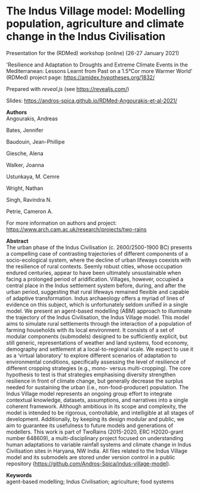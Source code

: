# The Indus Village model: Modelling population, agriculture and climate change in the Indus Civilisation
Presentation for the  (RDMed) workshop (online) (26-27 January 2021)

'Resilience and Adaptation to Droughts and Extreme Climate Events in the Mediterranean: Lessons Learnt from Past on a 1.5°Cor more Warmer World' (RDMed) project page: https://amidex.hypotheses.org/1832/

Prepared with *reveal.js* (see https://revealjs.com/)

Slides: https://andros-spica.github.io/RDMed-Angourakis-et-al-2021/

**Authors**  
Angourakis, Andreas

Bates, Jennifer

Baudouin, Jean-Phillipe

Giesche, Alena

Walker, Joanna

Ustunkaya, M. Cemre 

Wright, Nathan

Singh, Ravindra N. 

Petrie, Cameron A.

For more information on authors and project: https://www.arch.cam.ac.uk/research/projects/two-rains

**Abstract**  
The urban phase of the Indus Civilisation (c. 2600/2500-1900 BC) presents a compelling case of contrasting trajectories of different components of a socio-ecological system, where the decline of urban lifeways coexists with the resilience of rural contexts. Seemly robust cities, whose occupation endured centuries, appear to have been ultimately unsustainable when facing a prolonged period of aridification. Villages, however, occupied a central place in the Indus settlement system before, during, and after the urban period, suggesting that rural lifeways remained flexible and capable of adaptive transformation. Indus archaeology offers a myriad of lines of evidence on this subject, which is unfortunately seldom unified in a single model.
We present an agent-based modelling (ABM) approach to illuminate the trajectory of the Indus Civilisation, the Indus Village model. This model aims to simulate rural settlements through the interaction of a population of farming households with its local environment. It consists of a set of modular components (submodels) designed to be sufficiently explicit, but still generic, representations of weather and land systems, food economy, demography and settlement at a local-to-regional scale. We expect to use it as a ‘virtual laboratory’ to explore different scenarios of adaptation to environmental conditions, specifically assessing the level of resilience of different cropping strategies (e.g., mono- versus multi-cropping). The core hypothesis to test is that strategies emphasising diversity strengthen resilience in front of climate change, but generally decrease the surplus needed for sustaining the urban (i.e., non-food-producer) population.
The Indus Village model represents an ongoing group effort to integrate contextual knowledge, datasets, assumptions, and narratives into a single coherent framework. Although ambitious in its scope and complexity, the model is intended to be rigorous, controllable, and intelligible at all stages of development. Additionally, by keeping its design modular and public, we aim to guarantee its usefulness to future models and generations of modellers. This work is part of TwoRains (2015-2020, ERC H2020-grant number 648609), a multi-disciplinary project focused on understanding human adaptations to variable rainfall systems and climate change in Indus Civilisation sites in Haryana, NW India. All files related to the Indus Village model and its submodels are stored under version control in a public repository (https://github.com/Andros-Spica/indus-village-model).

**Keywords**  
agent-based modelling; Indus Civilisation; agriculture; food systems
